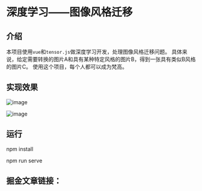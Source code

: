 # 深度学习——图像风格迁移

## 介绍
本项目使用`vue`和`tensor.js`做深度学习开发，处理图像风格迁移问题。
具体来说，给定需要转换的图片A和具有某种特定风格的图片B，得到一张具有类似B风格的图片C。
使用这个项目，每个人都可以成为梵高。

## 实现效果
![image](https://github.com/FrontendFl/styleTransfer/assets/141465107/bc88f795-f66a-4d9c-840e-efe964ae4a4c)

![image](https://github.com/FrontendFl/styleTransfer/assets/141465107/2f9a0d79-453b-417f-ab76-266b2fb67c69)

## 运行
npm install 

npm run serve

## 掘金文章链接：
